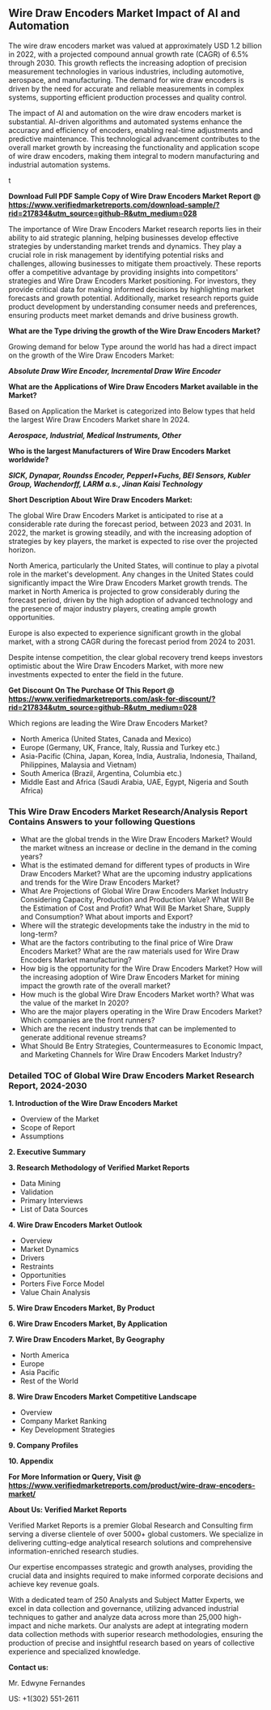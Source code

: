 <h2>Wire Draw Encoders Market Impact of AI and Automation</h2><p>The wire draw encoders market was valued at approximately USD 1.2 billion in 2022, with a projected compound annual growth rate (CAGR) of 6.5% through 2030. This growth reflects the increasing adoption of precision measurement technologies in various industries, including automotive, aerospace, and manufacturing. The demand for wire draw encoders is driven by the need for accurate and reliable measurements in complex systems, supporting efficient production processes and quality control.</p><p>The impact of AI and automation on the wire draw encoders market is substantial. AI-driven algorithms and automated systems enhance the accuracy and efficiency of encoders, enabling real-time adjustments and predictive maintenance. This technological advancement contributes to the overall market growth by increasing the functionality and application scope of wire draw encoders, making them integral to modern manufacturing and industrial automation systems.</p>t</p><p id="" class=""><strong>Download Full PDF Sample Copy of Wire Draw Encoders Market Report @ <a href="https://www.verifiedmarketreports.com/download-sample/?rid=217834&utm_source=github-R&utm_medium=028" target="_blank">https://www.verifiedmarketreports.com/download-sample/?rid=217834&utm_source=github-R&utm_medium=028</a></strong></p><p>The importance of&nbsp;Wire Draw Encoders Market research reports lies in their ability to aid strategic planning, helping businesses develop effective strategies by understanding market trends and dynamics. They play a crucial role in risk management by identifying potential risks and challenges, allowing businesses to mitigate them proactively. These reports offer a competitive advantage by providing insights into competitors' strategies and Wire Draw Encoders Market positioning. For investors, they provide critical data for making informed decisions by highlighting market forecasts and growth potential. Additionally, market research reports guide product development by understanding consumer needs and preferences, ensuring products meet market demands and drive business growth.</p><p><strong>What are the&nbsp;Type driving the growth of the Wire Draw Encoders Market?</strong></p><p id="" class="">Growing demand for below Type around the world has had a direct impact on the growth of the Wire Draw Encoders Market:</p><em><strong>Absolute Draw Wire Encoder, Incremental Draw Wire Encoder</strong></em></p><strong>What are the&nbsp;Applications&nbsp;of Wire Draw Encoders Market available in the Market?</strong></p><p id="" class="">Based on Application the Market is categorized into Below types that held the largest Wire Draw Encoders Market share In 2024.</p><em><strong>Aerospace, Industrial, Medical Instruments, Other</strong></em></p><strong>Who is the largest Manufacturers of Wire Draw Encoders Market worldwide?</strong></p><p><em><strong>SICK, Dynapar, Roundss Encoder, Pepperl+Fuchs, BEI Sensors, Kubler Group, Wachendorff, LARM a.s., Jinan Kaisi Technology</strong></em></p><p id="" class=""><strong>Short Description About Wire Draw Encoders Market:</strong></p><p>The global Wire Draw Encoders Market is anticipated to rise at a considerable rate during the forecast period, between 2023 and 2031. In 2022, the market is growing steadily, and with the increasing adoption of strategies by key players, the market is expected to rise over the projected horizon.</p><p>North America, particularly the United States, will continue to play a pivotal role in the market's development. Any changes in the United States could significantly impact the Wire Draw Encoders Market growth trends. The market in North America is projected to grow considerably during the forecast period, driven by the high adoption of advanced technology and the presence of major industry players, creating ample growth opportunities.</p><p>Europe is also expected to experience significant growth in the global market, with a strong CAGR during the forecast period from 2024 to 2031.</p><p>Despite intense competition, the clear global recovery trend keeps investors optimistic about the Wire Draw Encoders Market, with more new investments expected to enter the field in the future.</p><p id="" class=""><strong>Get Discount On The Purchase Of This Report @ <a href="https://www.verifiedmarketreports.com/ask-for-discount/?rid=217834&utm_source=github-R&utm_medium=028" target="_blank">https://www.verifiedmarketreports.com/ask-for-discount/?rid=217834&utm_source=github-R&utm_medium=028</a></strong></p>Which regions are leading the Wire Draw Encoders Market?</p><ul><li>North America (United States, Canada and Mexico)</li><li>Europe (Germany, UK, France, Italy, Russia and Turkey etc.)</li><li>Asia-Pacific (China, Japan, Korea, India, Australia, Indonesia, Thailand, Philippines, Malaysia and Vietnam)</li><li>South America (Brazil, Argentina, Columbia etc.)</li><li>Middle East and Africa (Saudi Arabia, UAE, Egypt, Nigeria and South Africa)</li></ul><h3 id="" class="">This Wire Draw Encoders Market Research/Analysis Report Contains Answers to your following Questions</h3><ul><li>What are the global trends in the Wire Draw Encoders Market? Would the market witness an increase or decline in the demand in the coming years?</li><li>What is the estimated demand for different types of products in Wire Draw Encoders Market? What are the upcoming industry applications and trends for the Wire Draw Encoders Market?</li><li>What Are Projections of Global Wire Draw Encoders Market Industry Considering Capacity, Production and Production Value? What Will Be the Estimation of Cost and Profit? What Will Be Market Share, Supply and Consumption? What about imports and Export?</li><li>Where will the strategic developments take the industry in the mid to long-term?</li><li>What are the factors contributing to the final price of Wire Draw Encoders Market? What are the raw materials used for Wire Draw Encoders Market manufacturing?</li><li>How big is the opportunity for the Wire Draw Encoders Market? How will the increasing adoption of Wire Draw Encoders Market for mining impact the growth rate of the overall market?</li><li>How much is the global Wire Draw Encoders Market worth? What was the value of the market In 2020?</li><li>Who are the major players operating in the Wire Draw Encoders Market? Which companies are the front runners?</li><li>Which are the recent industry trends that can be implemented to generate additional revenue streams?</li><li>What Should Be Entry Strategies, Countermeasures to Economic Impact, and Marketing Channels for Wire Draw Encoders Market Industry?</li></ul><h3 id="" class="">Detailed TOC of Global Wire Draw Encoders Market Research Report, 2024-2030</h3><p id="" class=""><strong>1. Introduction of the Wire Draw Encoders Market</strong></p><ul><li>Overview of the Market</li><li>Scope of Report</li><li>Assumptions</li></ul><p id="" class=""><strong>2. Executive Summary</strong></p><p id="" class=""><strong>3. Research Methodology of Verified Market Reports</strong></p><ul><li>Data Mining</li><li>Validation</li><li>Primary Interviews</li><li>List of Data Sources</li></ul><p id="" class=""><strong>4. Wire Draw Encoders Market Outlook</strong></p><ul><li>Overview</li><li>Market Dynamics</li><li>Drivers</li><li>Restraints</li><li>Opportunities</li><li>Porters Five Force Model</li><li>Value Chain Analysis</li></ul><p id="" class=""><strong>5. Wire Draw Encoders Market, By Product</strong></p><p id="" class=""><strong>6. Wire Draw Encoders Market, By Application</strong></p><p id="" class=""><strong>7. Wire Draw Encoders Market, By Geography</strong></p><ul><li>North America</li><li>Europe</li><li>Asia Pacific</li><li>Rest of the World</li></ul><p id="" class=""><strong>8. Wire Draw Encoders Market Competitive Landscape</strong></p><ul><li>Overview</li><li>Company Market Ranking</li><li>Key Development Strategies</li></ul><p id="" class=""><strong>9. Company Profiles</strong></p><p id="" class=""><strong>10. Appendix</strong></p><p id="" class=""><strong>For More Information or Query, Visit @ <a href="https://www.verifiedmarketreports.com/product/wire-draw-encoders-market/" target="_blank">https://www.verifiedmarketreports.com/product/wire-draw-encoders-market/</a></strong></p><p id="" class=""><strong>About Us: Verified Market Reports</strong></p><p id="" class="">Verified Market Reports is a premier Global Research and Consulting firm serving a diverse clientele of over 5000+ global customers. We specialize in delivering cutting-edge analytical research solutions and comprehensive information-enriched research studies.</p><p id="" class="">Our expertise encompasses strategic and growth analyses, providing the crucial data and insights required to make informed corporate decisions and achieve key revenue goals.</p><p id="" class="">With a dedicated team of 250 Analysts and Subject Matter Experts, we excel in data collection and governance, utilizing advanced industrial techniques to gather and analyze data across more than 25,000 high-impact and niche markets. Our analysts are adept at integrating modern data collection methods with superior research methodologies, ensuring the production of precise and insightful research based on years of collective experience and specialized knowledge.</p><p id="" class=""><strong>Contact us:</strong></p><p id="" class="">Mr. Edwyne Fernandes</p><p id="" class="">US: +1(302) 551-2611</p>